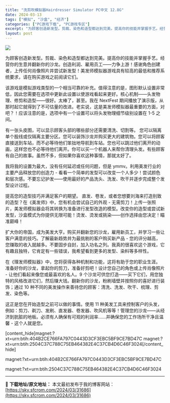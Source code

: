 ```yaml
---
title: "洗剪吹模拟器Hairdresser Simulator PC中文 12.8G"
date: 2024-03-13
tags: ["模拟", "沙盒", "经济"]
categories: ["PC游戏下载", "PC游戏专区"]
excerpt: "为顾客创造新发型。剪裁、染色和造型都达到完美。提高你的技能并掌握手艺。经营你的生意并翻新你的沙龙。创造利润、雇用员工——力争上游！感谢角色创建者，上传任何肖像照片并尝试新发型！美发师模拟器游戏具有较高的最低和推荐系统要求，请在购买游戏之前阅读它们。 该游戏是模拟游戏类型的一个相当可靠的补充。值得注意&hellip;"
layout: post
---
```


<img class="aligncenter" src="https://sky.sfcrom.com/wp-content/uploads/2024/03/20240329101444-dd881.jpeg" />

为顾客创造新发型。剪裁、染色和造型都达到完美。提高你的技能并掌握手艺。经营你的生意并翻新你的沙龙。创造利润、雇用员工——力争上游！感谢角色创建者，上传任何肖像照片并尝试新发型！美发师模拟器游戏具有较高的最低和推荐系统要求，请在购买游戏之前阅读它们。

该游戏是模拟游戏类型的一个相当可靠的补充。值得注意的是，图形默认设置非常低，因此您需要在选项中更新此设置以使游戏看起来更好。核心机制——头发物理、修剪和造型——很好。太棒了，甚至。我在 NextFest 期间播放了演示版，从那时起它就得到了不可估量的改进。老实说，这是美发师模拟器最重要的方面，对吧？！应该注意的是，选项中有一个设置可以将头发物理细节级别设置在 1-5 之间。

有一张头皮图，可以显示顾客头部的哪些部分还需要清洗、切割等。
您可以隔离单个股线或仅隔离主要分区。您可以装饰沙龙并购买更大的建筑物。您可以将顾客直接送到车站，而不必等待他们笨拙地导航到车站。您也可以跳过他们离开的动画，这样您也不必等待他们离开。你可以买一个机器人来帮你清理头发。有些顾客有自己的故事。虽然不多，但如果你喜欢这种事情，那就太好了。

我将我的设置为最大，没有任何延迟或任何问题，但是 ymmv。利用美发行业的主要产品释放您的创造力 - 看看一个简单的发型可以改变一个人多少！尝试颜色和层次感。不要忘记护发——使用最好的产品洗头、洗发、吹干并逐步完成整个发型设计过程。

提高您的造型技巧并满足客户的期望。
直发、卷发，或者您想要刘海来打造别致的造型？在《美发师》中，您有机会尝试自己的外观 - 无需剪刀！上传一张照片，美发师模拟器会将其转换为准备进行发型改造的模型。改变你的造型或尝试新发型，沙盒模式为你提供无限可能！烫发、烫发或挑染——创作选择由您决定！瞄准巅峰！

扩大你的帝国，成为美发大亨。购买并翻新您的沙龙，雇用新员工，并学习一些让客户满意的技巧。了解最新趋势并为最挑剔的客户购买新产品 - 您的评分越高，您赚取的收入就越多。不要固步自封，加入功名之列。我真的很喜欢这个游戏，它有趣且独特，它肯定有一些错误，我希望看到更多的发型、染料等多样性。

在《理发师模拟器》中，您将获得各种机制和功能，这将有助于您的职业生涯。
准备好你的沙龙，拿起你的剪刀，准备好剪吧！设计您自己的角色或上传肖像照片 - 让他们看起来像您或最喜欢的名人。9 个沙龙可供您打造——买下它们，用您独特的风格改进它们，然后赚大钱。翻新你的沙龙，粉刷墙壁并按照你的喜好进行装饰；通过 10 种不同的美发操作来善待您的顾客：清洗、洗发、吹干、梳理、剪发、染色等。

这正是您在开始造型之前可以做的事情。使用 11 种美发工具来控制客户的头发，例如：剪刀、剃刀、发刷、直发器、卷发器、吹风机等等！管理您的沙龙——从经济到肮脏的地板。必须有人确保有可观的利润率……并确保您的工作场所干净且温馨 - 这个人就是您。

[content_hide]magnet:?xt=urn:btih:404B2CE766FA797C0443D3CF3EBC5BF9CE7BD47C
magnet:?xt=urn:btih:2504C37C788C75EB464382E4C37CB4D6C46F3024[/content_hide]

<!--wechatfans start-->magnet:?xt=urn:btih:404B2CE766FA797C0443D3CF3EBC5BF9CE7BD47C
magnet:?xt=urn:btih:2504C37C788C75EB464382E4C37CB4D6C46F3024<!--wechatfans end-->

---
📖 **下载地址/原文地址：** 本文最初发布于我的博客网站：[https://sky.sfcrom.com/2024/03/31686](https://sky.sfcrom.com/2024/03/31686)
